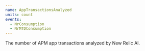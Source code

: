 ```yaml
---
name: AppTransactionsAnalyzed
units: count
events:
  - NrConsumption
  - NrMTDConsumption
---
```


The number of APM app transactions analyzed by New Relic AI.